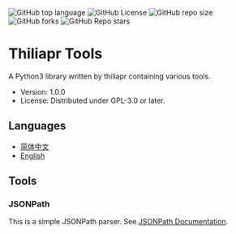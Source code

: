 ![GitHub top language](https://img.shields.io/github/languages/top/thiliapr/python3-tprtools)
![GitHub License](https://img.shields.io/badge/license-GPL--3.0--or--later-blue)
![GitHub repo size](https://img.shields.io/github/repo-size/thiliapr/python3-tprtools)
![GitHub forks](https://img.shields.io/github/forks/thiliapr/python3-tprtools)
![GitHub Repo stars](https://img.shields.io/github/stars/thiliapr/python3-tprtools)

# Thiliapr Tools
A Python3 library written by thiliapr containing various tools.
- Version: 1.0.0
- License: Distributed under GPL-3.0 or later.

## Languages
- [简体中文](README.zh-CN.md)
- [English](README.md)

## Tools
### JSONPath
This is a simple JSONPath parser.
See [JSONPath Documentation](docs/jsonpath.md).
